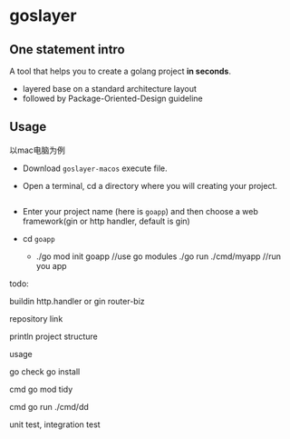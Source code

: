 # goslayer

## One statement intro

A tool that helps you to create a golang project **in seconds**.

* layered base on a standard architecture layout
* followed by Package-Oriented-Design guideline

## Usage

以mac电脑为例

* Download `goslayer-macos` execute file.
* Open a terminal, cd a directory where you will creating your project.

  ~~~~./xxx/xxx/goslayer-macos //the download path of goslayer-macos
* Enter your project name (here is `goapp`) and then choose a web framework(gin or http handler, default is gin)
* cd `goapp`

  * ./go mod init goapp //use go modules
    ./go run ./cmd/myapp //run you app

todo:

buildin http.handler or gin
router-biz

repository link

println project structure

usage

go check go install

cmd go mod tidy

cmd go run ./cmd/dd

unit test, integration test
